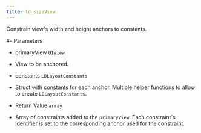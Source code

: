 ```yaml
---
Title: ld_sizeView
---
```

Constrain view's width and height anchors to constants.

#- Parameters
- primaryView `UIView`
- View to be anchored.

- constants `LDLayoutConstants`
- Struct with constants for each anchor. Multiple helper functions to allow to create `LDLayoutConstants`.

- Return Value `array`
- Array of constraints added to the `primaryView`. Each constraint's identifier is set to the corresponding anchor used for the constraint.
